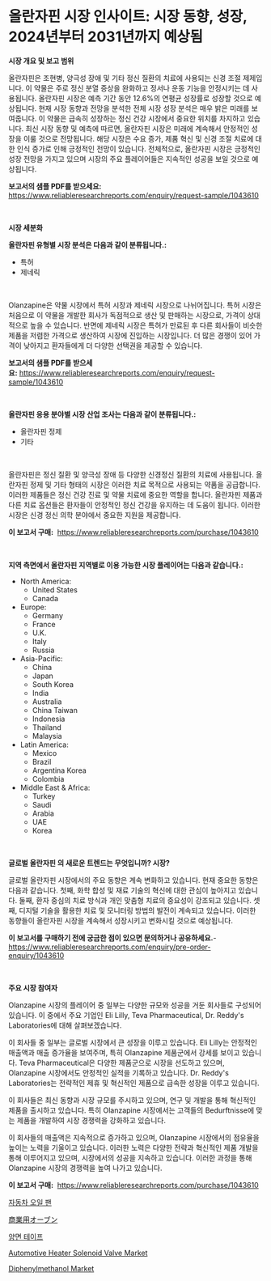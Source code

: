 <p><h1>올란자핀 시장 인사이트: 시장 동향, 성장, 2024년부터 2031년까지 예상됨</h1></p><p><strong>시장 개요 및 보고 범위</strong></p>
<p><p>올란자핀은 조현병, 양극성 장애 및 기타 정신 질환의 치료에 사용되는 신경 조절 제제입니다. 이 약물은 주로 정신 분열 증상을 완화하고 정서나 운동 기능을 안정시키는 데 사용됩니다. 올란자핀 시장은 예측 기간 동안 12.6%의 연평균 성장률로 성장할 것으로 예상됩니다. 현재 시장 동향과 전망을 분석한 전체 시장 성장 분석은 매우 밝은 미래를 보여줍니다. 이 약물은 급속히 성장하는 정신 건강 시장에서 중요한 위치를 차지하고 있습니다. 최신 시장 동향 및 예측에 따르면, 올란자핀 시장은 미래에 계속해서 안정적인 성장을 이룰 것으로 전망됩니다. 해당 시장은 수요 증가, 제품 혁신 및 신경 조절 치료에 대한 인식 증가로 인해 긍정적인 전망이 있습니다. 전체적으로, 올란자핀 시장은 긍정적인 성장 전망을 가지고 있으며 시장의 주요 플레이어들은 지속적인 성공을 보일 것으로 예상됩니다.</p></p>
<p><strong>보고서의 샘플 PDF를 받으세요:</strong> <a href="https://www.reliableresearchreports.com/enquiry/request-sample/1043610">https://www.reliableresearchreports.com/enquiry/request-sample/1043610</a></p>
<p>&nbsp;</p>
<p><strong>시장 세분화</strong></p>
<p><strong>올란자핀 유형별 시장 분석은 다음과 같이 분류됩니다.:</strong></p>
<p><ul><li>특허</li><li>제네릭</li></ul></p>
<p>&nbsp;</p>
<p><p>Olanzapine은 약물 시장에서 특허 시장과 제네릭 시장으로 나뉘어집니다. 특허 시장은 처음으로 이 약물을 개발한 회사가 독점적으로 생산 및 판매하는 시장으로, 가격이 상대적으로 높을 수 있습니다. 반면에 제네릭 시장은 특허가 만료된 후 다른 회사들이 비슷한 제품을 저렴한 가격으로 생산하여 시장에 진입하는 시장입니다. 더 많은 경쟁이 있어 가격이 낮아지고 환자들에게 더 다양한 선택권을 제공할 수 있습니다.</p></p>
<p><strong>보고서의 샘플 PDF를 받으세요:</strong>&nbsp;<a href="https://www.reliableresearchreports.com/enquiry/request-sample/1043610">https://www.reliableresearchreports.com/enquiry/request-sample/1043610</a></p>
<p>&nbsp;</p>
<p><strong> 올란자핀 응용 분야별 시장 산업 조사는 다음과 같이 분류됩니다.:</strong></p>
<p><ul><li>올란자핀 정제</li><li>기타</li></ul></p>
<p>&nbsp;</p>
<p><p>올란자핀은 정신 질환 및 양극성 장애 등 다양한 신경정신 질환의 치료에 사용됩니다. 올란자핀 정제 및 기타 형태의 시장은 이러한 치료 목적으로 사용되는 약품을 공급합니다. 이러한 제품들은 정신 건강 진료 및 약물 치료에 중요한 역할을 합니다. 올란자핀 제품과 다른 치료 옵션들은 환자들이 안정적인 정신 건강을 유지하는 데 도움이 됩니다. 이러한 시장은 신경 정신 의학 분야에서 중요한 지원을 제공합니다.</p></p>
<p><strong>이 보고서 구매:</strong>&nbsp; <a href="https://www.reliableresearchreports.com/purchase/1043610">https://www.reliableresearchreports.com/purchase/1043610</a></p>
<p>&nbsp;</p>
<p><strong>지역 측면에서 올란자핀 지역별로 이용 가능한 시장 플레이어는 다음과 같습니다.:</strong></p>
<p><ul>
    <li>
        North America:
        <ul>
            <li>United States</li>
            <li>Canada</li>
        </ul>
    </li>
    <li>
        Europe:
        <ul>
            <li>Germany</li>
            <li>France</li>
            <li>U.K.</li>
            <li>Italy</li>
            <li>Russia</li>
        </ul>
    </li>
    <li>
        Asia-Pacific:
        <ul>
            <li>China</li>
            <li>Japan</li>
            <li>South Korea</li>
            <li>India</li>
            <li>Australia</li>
            <li>China Taiwan</li>
            <li>Indonesia</li>
            <li>Thailand</li>
            <li>Malaysia</li>
        </ul>
    </li>
    <li>
        Latin America:
        <ul>
            <li>Mexico</li>
            <li>Brazil</li>
            <li>Argentina Korea</li>
            <li>Colombia</li>
        </ul>
    </li>
    <li>
        Middle East & Africa:
        <ul>
            <li>Turkey</li>
            <li>Saudi</li>
            <li>Arabia</li>
            <li>UAE</li>
            <li>Korea</li>
        </ul>
    </li>
    </ul></p>
<p>&nbsp;</p>
<p><strong>글로벌 올란자핀 의 새로운 트렌드는 무엇입니까? 시장?</strong></p>
<p><p>글로벌 올란자핀 시장에서의 주요 동향은 계속 변화하고 있습니다. 현재 중요한 동향은 다음과 같습니다. 첫째, 화학 합성 및 재료 기술의 혁신에 대한 관심이 높아지고 있습니다. 둘째, 환자 중심의 치료 방식과 개인 맞춤형 치료의 중요성이 강조되고 있습니다. 셋째, 디지털 기술을 활용한 치료 및 모니터링 방법의 발전이 계속되고 있습니다. 이러한 동향들이 올란자핀 시장을 계속해서 성장시키고 변화시킬 것으로 예상됩니다.</p></p>
<p><strong>이 보고서를 구매하기 전에 궁금한 점이 있으면 문의하거나 공유하세요.</strong>- <a href="https://www.reliableresearchreports.com/enquiry/pre-order-enquiry/1043610">https://www.reliableresearchreports.com/enquiry/pre-order-enquiry/1043610</a></p>
<p>&nbsp;</p>
<p><strong>주요 시장 참여자</strong></p>
<p><p>Olanzapine 시장의 플레이어 중 일부는 다양한 규모와 성공을 거둔 회사들로 구성되어 있습니다. 이 중에서 주요 기업인 Eli Lilly, Teva Pharmaceutical, Dr. Reddy's Laboratories에 대해 살펴보겠습니다.</p><p>이 회사들 중 일부는 글로벌 시장에서 큰 성장을 이루고 있습니다. Eli Lilly는 안정적인 매출액과 매출 증가율을 보여주며, 특히 Olanzapine 제품군에서 강세를 보이고 있습니다. Teva Pharmaceutical은 다양한 제품군으로 시장을 선도하고 있으며, Olanzapine 시장에서도 안정적인 실적을 기록하고 있습니다. Dr. Reddy's Laboratories는 전략적인 제휴 및 혁신적인 제품으로 급속한 성장을 이루고 있습니다.</p><p>이 회사들은 최신 동향과 시장 규모를 주시하고 있으며, 연구 및 개발을 통해 혁신적인 제품을 출시하고 있습니다. 특히 Olanzapine 시장에서는 고객들의 Bedurftnisse에 맞는 제품을 개발하여 시장 경쟁력을 강화하고 있습니다.</p><p>이 회사들의 매출액은 지속적으로 증가하고 있으며, Olanzapine 시장에서의 점유율을 높이는 노력을 기울이고 있습니다. 이러한 노력은 다양한 전략과 혁신적인 제품 개발을 통해 이루어지고 있으며, 시장에서의 성공을 지속하고 있습니다. 이러한 과정을 통해 Olanzapine 시장의 경쟁력을 높여 나가고 있습니다.</p></p>
<p><strong>이 보고서 구매:</strong>&nbsp;&nbsp;<a href="https://www.reliableresearchreports.com/purchase/1043610">https://www.reliableresearchreports.com/purchase/1043610</a></p>
<p><p><a href="https://github.com/crfsywufhm81415/Market-Research-Report-List-1/blob/main/7126495188710.md">자동차 오일 팬</a></p><p><a href="https://github.com/cnnriuez22368/Market-Research-Report-List-1/blob/main/7394540188806.md">商業用オーブン</a></p><p><a href="https://github.com/vs10l4sfg5c/Market-Research-Report-List-1/blob/main/9501696188711.md">양면 테이프</a></p><p><a href="https://view.publitas.com/reportprime-1/automotive-heater-solenoid-valve-market-offers-provide-insightful-data-for-the-time-period-from-2023-to-2030-and-also-provide-analysis-based-on-application-type-and-region/">Automotive Heater Solenoid Valve Market</a></p><p><a href="https://gamy-alyssum-396.notion.site/Diphenylmethanol-Market-Size-Market-Share-and-Global-Market-Analysis-Report-2024-2031-4a41c04039e24ed1b80db7ff925fad31">Diphenylmethanol Market</a></p></p>
